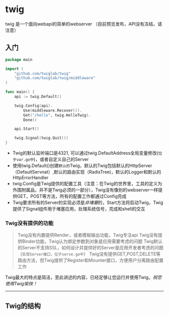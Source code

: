 # twig
twig 是一个面向webapi的简单的webserver （目前预览发布，API没有冻结，请注意）

## 入门

```go
package main

import (
	"github.com/twiglab/twig"
	"github.com/twiglab/twig/middleware"
)

func main() {
	api := twig.Default()

	twig.Config(api).
		Use(middleware.Recover()).
		Get("/hello", twig.HelloTwig).
		Done()

	api.Start()

	twig.Signal(twig.Quit())
}
```
- Twig的默认监听端口是4321, 可以通过twig.DefaultAddress全局变量修改(`位于var.go中`)，或者自定义自己的Server
- 使用twig.Default()创建`默认的`Twig，默认的Twig包括默认的HttpServer（DefaultServnat）,默认的路由实现（RadixTree)，默认的Logger和默认的HttpErrorHandler
- twig.Config是Twig提供的配置工具（注意：在Twig的世界里，工具的定义为外围附属品，并不是Twig必须的一部分），Twig没有像别的webserver一样提供GET，POST等方法，所有的配置工作都通过Config完成
- Twig要求所有的Server的实现必须是*非堵塞*的，Start方法将启动Twig，Twig提供了Signal组件用于堵塞应用，处理系统信号，完成和shell的交互

### Twig没有提供的功能

> Twig没有内置提供Render，或者模板输出功能，Twig专注api
> Twig没有提供Binder功能，Twig认为绑定参数到对象是应用需要考虑的问题
> Twig默认的Server不支持SSL，如何设计并提供好的Server是应用开发者考虑的问题（`实现Server接口，位于serve.go中`） 
> Twig没有提供GET,POST,DELETE等路由方法，但Twig提供了Register和Mounter接口，方便用户分离路由配置工作

Twig最大的特点是简洁，至此讲述的内容，已经足够让您运行并使用Twig。*祝您使用Twig愉快！*

----

## Twig的结构

